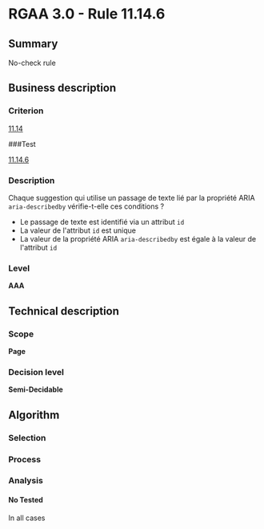 # RGAA 3.0 -  Rule 11.14.6

## Summary

No-check rule

## Business description

### Criterion

[11.14](http://disic.github.io/rgaa_referentiel_en/RGAA3.0_Criteria_English_version_v1.html#crit-11-14)

###Test

[11.14.6](http://disic.github.io/rgaa_referentiel_en/RGAA3.0_Criteria_English_version_v1.html#test-11-14-6)

### Description

Chaque suggestion qui utilise un passage de texte lié par la propriété ARIA <code xml:lang="en" lang="en">aria-describedby</code> vérifie-t-elle ces conditions ?

<ul><li>  Le passage de texte est identifié via un attribut <code xml:lang="en" lang="en">id</code></li>
<li>  La valeur de l'attribut <code xml:lang="en" lang="en">id</code> est unique</li>
<li>  La valeur de la propriété ARIA <code xml:lang="en" lang="en">aria-describedby</code> est égale à la valeur de l'attribut <code xml:lang="en" lang="en">id</code></li>
</ul>

### Level

**AAA**

## Technical description

### Scope

**Page**

### Decision level

**Semi-Decidable**

## Algorithm

### Selection

### Process

### Analysis

#### No Tested 

In all cases
